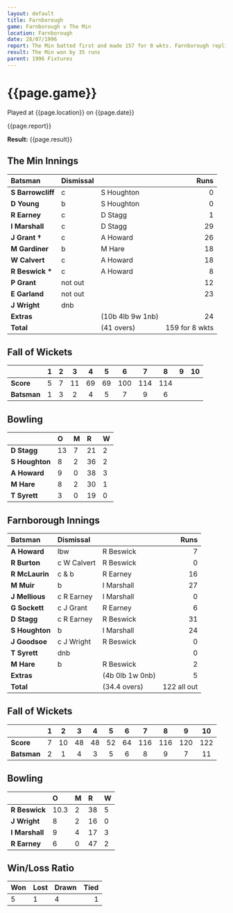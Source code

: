 ```yaml
---
layout: default
title: Farnborough
game: Farnborough v The Min
location: Farnborough
date: 28/07/1996
report: The Min batted first and made 157 for 8 wkts. Farnborough replied with 122 all out
result: The Min won by 35 runs
parent: 1996 Fixtures
---
```


# {{page.game}}

Played at {{page.location}} on {{page.date}}

{{page.report}}

**Result:** {{page.result}}

## The Min Innings

| Batsman | Dismissal |  | Runs |
|:---|:---|---|---:|
| **S Barrowcliff** | c | S Houghton | 0 |
| **D Young** | b | S Houghton | 0 |
| **R Earney** | c | D Stagg | 1 |
| **I Marshall** | c | D Stagg | 29 |
| **J Grant &#8224;** | c | A Howard | 26 |
| **M Gardiner** | b | M Hare | 18 |
| **W Calvert** | c | A Howard | 18 |
| **R Beswick &#42;** | c | A Howard | 8 |
| **P Grant** | not out |  | 12 |
| **E Garland** | not out |  | 23 |
| **J Wright** | dnb |  |  |
| **Extras** | | (10b 4lb 9w 1nb) | 24 |
| **Total** | | (41 overs) | 159 for 8 wkts |

## Fall of Wickets

| | 1 | 2 | 3 | 4 | 5 | 6 | 7 | 8 | 9 | 10 |
|---|:---:|:---:|:---:|:---:|:---:|:---:|:---:|:---:|:---:|:---:|
| **Score** | 5 | 7 | 11 | 69 | 69 | 100 | 114 | 114 |  |  |
| **Batsman** | 1 | 3 | 2 | 4 | 5 | 7 | 9 |6  |  |  |

## Bowling

| | O | M | R | W |
|---|:---|:---|:---|:---|
| **D Stagg** | 13 | 7 | 21 | 2 |
| **S Houghton** | 8 | 2 | 36 | 2 |
| **A Howard** | 9 | 0 | 38 | 3 |
| **M Hare** | 8 | 2 | 30 | 1 |
| **T Syrett** | 3 | 0 | 19 | 0 |

## Farnborough Innings

| Batsman | Dismissal |  | Runs |
|:---|:---|---|---:|
| **A Howard** | lbw | R Beswick | 7 |
| **R Burton** | c W Calvert | R Beswick | 0 |
| **R McLaurin** | c & b | R Earney | 16 |
| **M Muir** | b | I Marshall | 27 |
| **J Mellious** | c R Earney | I Marshall | 0 |
| **G Sockett** | c J Grant | R Earney | 6 |
| **D Stagg** | c R Earney | R Beswick | 31 |
| **S Houghton** | b | I Marshall | 24 |
| **J Goodsoe** | c J Wright | R Beswick | 0 |
| **T Syrett** | dnb |  | 0 |
| **M Hare** | b | R Beswick | 2 |
| **Extras** | | (4b 0lb 1w 0nb) | 5 |
| **Total** | | (34.4 overs) | 122 all out |

## Fall of Wickets

| | 1 | 2 | 3 | 4 | 5 | 6 | 7 | 8 | 9 | 10 |
|---|:---:|:---:|:---:|:---:|:---:|:---:|:---:|:---:|:---:|:---:|
| **Score** | 7 | 10 | 48 | 48 | 52 | 64 | 116 | 116 | 120 | 122 |
| **Batsman** | 2 | 1 | 4 | 3 | 5 | 6 | 8 | 9 | 7 | 11 |

## Bowling

| | O | M | R | W |
|---|:---|:---|:---|:---|
| **R Beswick** | 10.3 | 2 | 38 | 5 |
| **J Wright** | 8 | 2 | 16 | 0 |
| **I Marshall** | 9 | 4 | 17 | 3 |
| **R Earney** | 6 | 0 | 47 | 2 |

## Win/Loss Ratio

| Won | Lost | Drawn | Tied |
|:---|:---|:---|---:|
| 5 | 1 | 4 | 1 |